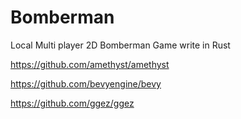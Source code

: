 # Bomberman

Local Multi player 2D Bomberman Game write in Rust

https://github.com/amethyst/amethyst

https://github.com/bevyengine/bevy

https://github.com/ggez/ggez
